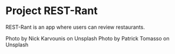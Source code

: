 # Project REST-Rant

REST-Rant is an app where users can review restaurants.


Photo by Nick Karvounis on Unsplash
Photo by Patrick Tomasso on Unsplash